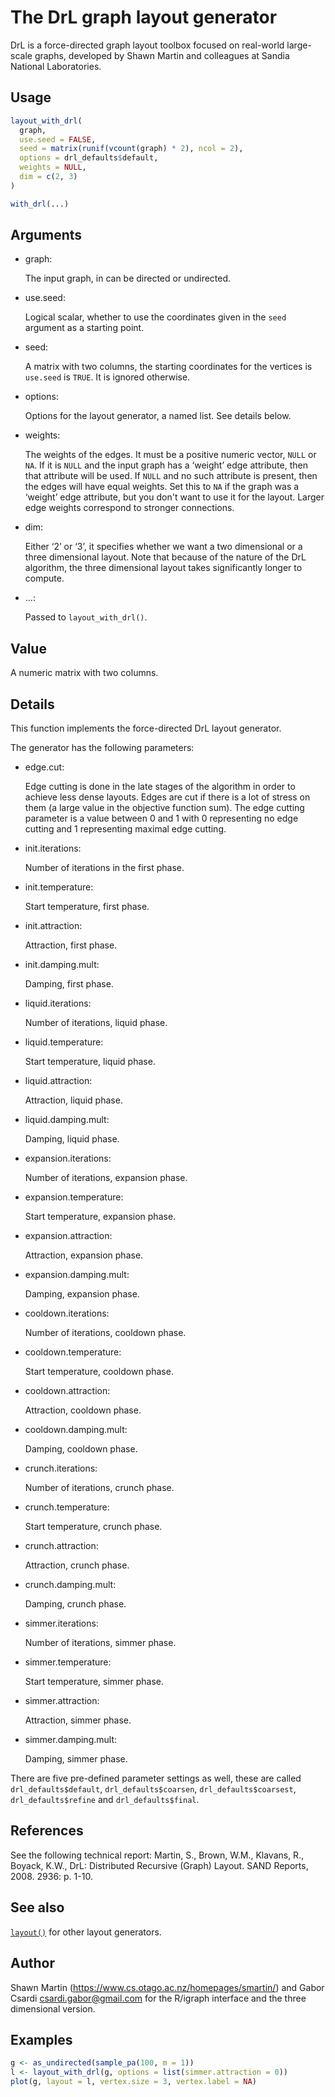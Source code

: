 # The DrL graph layout generator

DrL is a force-directed graph layout toolbox focused on real-world
large-scale graphs, developed by Shawn Martin and colleagues at Sandia
National Laboratories.

## Usage

``` r
layout_with_drl(
  graph,
  use.seed = FALSE,
  seed = matrix(runif(vcount(graph) * 2), ncol = 2),
  options = drl_defaults$default,
  weights = NULL,
  dim = c(2, 3)
)

with_drl(...)
```

## Arguments

- graph:

  The input graph, in can be directed or undirected.

- use.seed:

  Logical scalar, whether to use the coordinates given in the `seed`
  argument as a starting point.

- seed:

  A matrix with two columns, the starting coordinates for the vertices
  is `use.seed` is `TRUE`. It is ignored otherwise.

- options:

  Options for the layout generator, a named list. See details below.

- weights:

  The weights of the edges. It must be a positive numeric vector, `NULL`
  or `NA`. If it is `NULL` and the input graph has a ‘weight’ edge
  attribute, then that attribute will be used. If `NULL` and no such
  attribute is present, then the edges will have equal weights. Set this
  to `NA` if the graph was a ‘weight’ edge attribute, but you don't want
  to use it for the layout. Larger edge weights correspond to stronger
  connections.

- dim:

  Either ‘2’ or ‘3’, it specifies whether we want a two dimensional or a
  three dimensional layout. Note that because of the nature of the DrL
  algorithm, the three dimensional layout takes significantly longer to
  compute.

- ...:

  Passed to `layout_with_drl()`.

## Value

A numeric matrix with two columns.

## Details

This function implements the force-directed DrL layout generator.

The generator has the following parameters:

- edge.cut:

  Edge cutting is done in the late stages of the algorithm in order to
  achieve less dense layouts. Edges are cut if there is a lot of stress
  on them (a large value in the objective function sum). The edge
  cutting parameter is a value between 0 and 1 with 0 representing no
  edge cutting and 1 representing maximal edge cutting.

- init.iterations:

  Number of iterations in the first phase.

- init.temperature:

  Start temperature, first phase.

- init.attraction:

  Attraction, first phase.

- init.damping.mult:

  Damping, first phase.

- liquid.iterations:

  Number of iterations, liquid phase.

- liquid.temperature:

  Start temperature, liquid phase.

- liquid.attraction:

  Attraction, liquid phase.

- liquid.damping.mult:

  Damping, liquid phase.

- expansion.iterations:

  Number of iterations, expansion phase.

- expansion.temperature:

  Start temperature, expansion phase.

- expansion.attraction:

  Attraction, expansion phase.

- expansion.damping.mult:

  Damping, expansion phase.

- cooldown.iterations:

  Number of iterations, cooldown phase.

- cooldown.temperature:

  Start temperature, cooldown phase.

- cooldown.attraction:

  Attraction, cooldown phase.

- cooldown.damping.mult:

  Damping, cooldown phase.

- crunch.iterations:

  Number of iterations, crunch phase.

- crunch.temperature:

  Start temperature, crunch phase.

- crunch.attraction:

  Attraction, crunch phase.

- crunch.damping.mult:

  Damping, crunch phase.

- simmer.iterations:

  Number of iterations, simmer phase.

- simmer.temperature:

  Start temperature, simmer phase.

- simmer.attraction:

  Attraction, simmer phase.

- simmer.damping.mult:

  Damping, simmer phase.

There are five pre-defined parameter settings as well, these are called
`drl_defaults$default`, `drl_defaults$coarsen`, `drl_defaults$coarsest`,
`drl_defaults$refine` and `drl_defaults$final`.

## References

See the following technical report: Martin, S., Brown, W.M., Klavans,
R., Boyack, K.W., DrL: Distributed Recursive (Graph) Layout. SAND
Reports, 2008. 2936: p. 1-10.

## See also

[`layout()`](https://r.igraph.org/reference/layout_.md) for other layout
generators.

## Author

Shawn Martin (<https://www.cs.otago.ac.nz/homepages/smartin/>) and Gabor
Csardi <csardi.gabor@gmail.com> for the R/igraph interface and the three
dimensional version.

## Examples

``` r
g <- as_undirected(sample_pa(100, m = 1))
l <- layout_with_drl(g, options = list(simmer.attraction = 0))
plot(g, layout = l, vertex.size = 3, vertex.label = NA)

```
